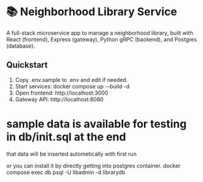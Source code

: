 # 📚 Neighborhood Library Service

A full-stack microservice app to manage a neighborhood library, built with React (frontend), Express (gateway), Python gRPC (backend), and Postgres (database).

## Quickstart

1. Copy .env.sample to .env and edit if needed.
2. Start services:
   docker compose up --build -d
3. Open frontend: http://localhost:3000
4. Gateway API: http://localhost:8080



# sample data is available for testing  in db/init.sql at the end
that data will be inserted autometically with first run

or you can install it by directly getting into postgres container.
docker compose exec db psql -U libadmin -d librarydb

